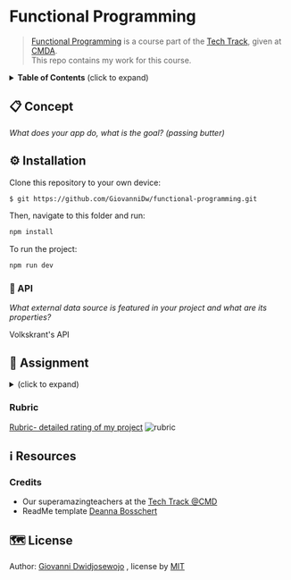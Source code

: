 # Functional Programming


> [Functional Programming](https://cmda-tt.github.io/course-20-21/courses/functional-programming/) is a course part of the [Tech Track](https://github.com/cmda-tt), given at [CMDA](https://github.com/cmda).  
> This repo contains my work for this course.

<details>
  <summary><strong>Table of Contents</strong> (click to expand)</summary>

<!-- toc -->

- [Functional Programming](#functional-programming)
  - [📋 Concept](#-concept)
  - [⚙️ Installation](#️-installation)
    - [🐒 API](#-api)
  - [🏫 Assignment](#-assignment)
    - [Learning goals](#learning-goals)
    - [Week 1 - Data Opschonen 🐒](#week-1---data-opschonen-)
    - [Week 2 - title 🛠](#week-2---title-)
    - [Week 3 - title 🎁](#week-3---title-)
    - [Rubric](#rubric)
  - [ℹ️ Resources](#ℹ️-resources)
    - [Credits](#credits)
  - [🗺️ License](#️-license)

<!-- tocstop -->

</details>

## 📋 Concept

_What does your app do, what is the goal? (passing butter)_

## ⚙️ Installation

Clone this repository to your own device:

```zsh
$ git https://github.com/GiovanniDw/functional-programming.git
```

Then, navigate to this folder and run:

```zsh
npm install
```

To run the project:

```zsh
npm run dev
```

### 🐒 API

_What external data source is featured in your project and what are its properties?_

Volkskrant's API

## 🏫 Assignment

<details>
  <summary></strong> (click to expand)</summary>
In this course..

### Learning goals

-   _You can ..._
-   _You can ..._
-   _You can ..._

### Week 1 - Data Opschonen 🐒

Goal: `map()` & `filter()` & functional chains toepassen
--> hoe heb ik dit gedaan? --> verwijzing naar wiki, of inklappen?

### Week 2 - title 🛠

Goal: xxx

### Week 3 - title 🎁

Goal: xxx

</details>

### Rubric

[Rubric- detailed rating of my project](https://github.com/deannabosschert/functional-programming-2021/wiki/Rubric)
![rubric](https://github.com/deannabosschert/functional-programming-2021/blob/master/src/img/rubric.png)

## ℹ️ Resources

### Credits

-   Our superamazingteachers at the [Tech Track @CMD](https://github.com/cmda-tt/)
-   ReadMe template [Deanna Bosschert](https://github.com/deannabosschert)

## 🗺️ License

Author: [Giovanni Dwidjosewojo](https://github.com/deannabosschert) , license by
[MIT](https://github.com/GiovanniDw/functional-programming/blob/main/LICENSE)

